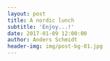 ```yaml
---
layout: post
title: A nordic lunch
subtitle: 'Enjoy...!'
date: 2017-01-09 12:00:00
author: Anders Schmidt
header-img: img/post-bg-01.jpg
---
```


